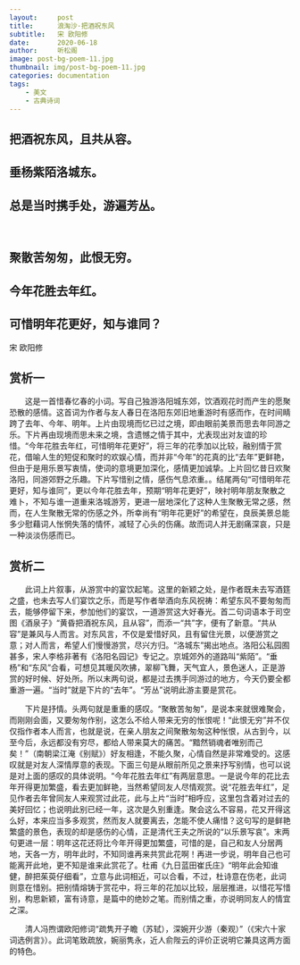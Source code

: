 ```yaml
---
layout:     post
title:      浪淘沙·把酒祝东风
subtitle:   宋 欧阳修
date:       2020-06-18
author:     听松阁
image: post-bg-poem-11.jpg
thumbnail: img/post-bg-poem-11.jpg
categories: documentation
tags:
    - 美文
    - 古典诗词
---
```


## 把酒祝东风，且共从容。
## 垂杨紫陌洛城东。
## 总是当时携手处，游遍芳丛。
&nbsp;
## 聚散苦匆匆，此恨无穷。
## 今年花胜去年红。
## 可惜明年花更好，知与谁同？

宋 欧阳修

## 赏析一

　　这是一首惜春忆春的小词。写自己独游洛阳城东郊，饮酒观花时而产生的愿聚恐散的感情。这首词为作者与友人春日在洛阳东郊旧地重游时有感而作，在时间睛跨了去年、今年、明年。上片由现境而忆已过之境，即由眼前美景而思去年同游之乐。下片再由现境而思未来之境，含遗憾之情于其中，尤表现出对友谊的珍惜。“今年花胜去年红，可惜明年花更好”，将三年的花季加以比较，融别情于赏花，借喻人生的短促和聚时的欢娱心情，而并非“今年”的花真的比“去年”更鲜艳，但由于是用乐景写衷情，使词的意境更加深化，感情更加诚挚。上片回忆昔日欢聚洛阳，同游郊野之乐趣。下片写惜别之情，感伤气息浓重。。结尾两句“可惜明年花更好，知与谁同”，更以今年花胜去年，预期“明年花更好”，映衬明年朋友聚散之难卜，不知与谁一道重来洛城游芳，更进一层地深化了这种人生聚散无常之感，然而，在人生聚散无常的伤感之外，所幸尚有“明年花更好”的希望在，良辰美景总能多少慰藉词人怅惘失落的情怀，减轻了心头的伤痛。故而词人并无剧痛深哀，只是一种淡淡伤感而已。 





## 赏析二

　　此词上片叙事，从游赏中的宴饮起笔。这里的新颖之处，是作者既未去写酒筳之盛，也未去写人们宴饮之乐，而是写作者举酒向东风祝祷：希望东风不要匆匆而去，能够停留下来，参加他们的宴饮，一道游赏这大好春光。首二句词语本于司空图《酒泉子》“黄昏把酒祝东风，且从容”，而添一“共”字，便有了新意。“共从容”是兼风与人而言。对东风言，不仅是爱惜好风，且有留住光景，以便游赏之意；对人而言，希望人们慢慢游赏，尽兴方归。“洛城东”揭出地点。洛阳公私园囿甚多，宋人李格非著有《洛阳名园记》专记之。京城郊外的道路叫“紫陌”。“垂杨”和“东风”合看，可想见其暖风吹拂，翠柳飞舞，天气宜人，景色迷人，正是游赏的好时候、好处所。所以末两句说，都是过去携手同游过的地方，今天仍要全都重游一遍。“当时”就是下片的“去年”。“芳丛”说明此游主要是赏花。

　　下片是抒情。头两句就是重重的感叹。“聚散苦匆匆”，是说本来就很难聚会，而刚刚会面，又要匆匆作别，这怎么不给人带来无穷的怅恨呢！“此恨无穷”并不仅仅指作者本人而言，也就是说，在亲人朋友之间聚散匆匆这种怅恨，从古到今，以至今后，永远都没有穷尽，都给人带来莫大的痛苦。“黯然销魂者唯别而己矣！”（南朝梁江淹《别赋》）好友相逢，不能久聚，心情自然是非常难受的。这感叹就是对友人深情厚意的表现。下面三句是从眼前所见之景来抒写别情，也可以说是对上面的感叹的具体说明。“今年花胜去年红”有两层意思。一是说今年的花比去年开得更加繁盛，看去更加鲜艳，当然希望同友人尽情观赏。说“花胜去年红”，足见作者去年曾同友人来观赏过此花，此与上片“当时”相呼应，这里包含着对过去的美好回忆；也说明此别已经一年，这次是久别重逢。聚会这么不容易，花又开得这么好，本来应当多多观赏，然而友人就要离去，怎能不使人痛惜？这句写的是鲜艳繁盛的景色，表现的却是感伤的心情，正是清代王夫之所说的“以乐景写哀”。末两句更进一层：明年这花还将比今年开得更加繁盛，可惜的是，自己和友人分居两地，天各一方，明年此时，不知同谁再来共赏此花啊！再进一步说，明年自己也可能离开此地，更不知是谁来此赏花了。杜甫《九日蓝田崔氏庄》“明年此会知谁健，醉把茱萸仔细看”，立意与此词相近，可以合看，不过，杜诗意在伤老，此词则意在惜别。把别情熔铸于赏花中，将三年的花加以比较，层层推进，以惜花写惜别，构思新颖，富有诗意，是篇中的绝妙之笔。而别情之重，亦说明同友人的情宜之深。

　　清人冯煦谓欧阳修词“疏隽开子瞻（苏轼），深婉开少游（秦观）”（《宋六十家词选例言》）。此词笔致疏放，婉丽隽永，近人俞陛云的评价正说明它兼具这两方面的特色。

